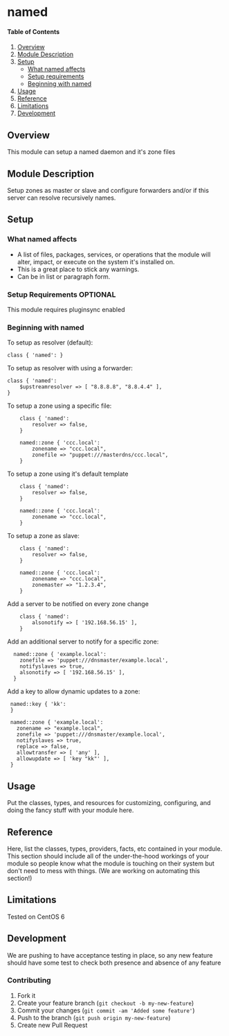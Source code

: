 # named

#### Table of Contents

1. [Overview](#overview)
2. [Module Description](#module-description)
3. [Setup](#setup)
    * [What named affects](#what-named-affects)
    * [Setup requirements](#setup-requirements)
    * [Beginning with named](#beginning-with-named)
4. [Usage](#usage)
5. [Reference](#reference)
5. [Limitations](#limitations)
6. [Development](#development)

## Overview

This module can setup a named daemon and it's zone files

## Module Description

Setup zones as master or slave and configure forwarders and/or if this server can resolve recursively names.

## Setup

### What named affects

* A list of files, packages, services, or operations that the module will alter,
  impact, or execute on the system it's installed on.
* This is a great place to stick any warnings.
* Can be in list or paragraph form.

### Setup Requirements **OPTIONAL**

This module requires pluginsync enabled

### Beginning with named

To setup as resolver (default):

```puppet
class { 'named': }
```

To setup as resolver with using a forwarder:

```puppet
class { 'named':
	$upstreamresolver => [ "8.8.8.8", "8.8.4.4" ],
}
```

To setup a zone using a specific file:

```puppet
	class { 'named':
		resolver => false,
	}

	named::zone { 'ccc.local':
		zonename => "ccc.local",
		zonefile => "puppet:///masterdns/ccc.local",
	}
```

To setup a zone using it's default template

```puppet
	class { 'named':
		resolver => false,
	}

	named::zone { 'ccc.local':
		zonename => "ccc.local",
	}
```

To setup a zone as slave:

```puppet
	class { 'named':
		resolver => false,
	}

	named::zone { 'ccc.local':
		zonename => "ccc.local",
		zonemaster => "1.2.3.4",
	}
```

Add a server to be notified on every zone change

```puppet
	class { 'named':
		alsonotify => [ '192.168.56.15' ],
	}
```

Add an additional server to notify for a specific zone:

```puppet
  named::zone { 'example.local':
    zonefile => 'puppet:///dnsmaster/example.local',
    notifyslaves => true,
    alsonotify => [ '192.168.56.15' ],
  }
```

Add a key to allow dynamic updates to a zone:

```puppet
 named::key { 'kk':
 }

 named::zone { 'example.local':
   zonename => "example.local",
   zonefile => 'puppet:///dnsmaster/example.local',
   notifyslaves => true,
   replace => false,
   allowtransfer => [ 'any' ],
   allowupdate => [ 'key "kk"' ],
 }
```


## Usage

Put the classes, types, and resources for customizing, configuring, and doing
the fancy stuff with your module here.

## Reference

Here, list the classes, types, providers, facts, etc contained in your module.
This section should include all of the under-the-hood workings of your module so
people know what the module is touching on their system but don't need to mess
with things. (We are working on automating this section!)

## Limitations

Tested on CentOS 6

## Development

We are pushing to have acceptance testing in place, so any new feature should
have some test to check both presence and absence of any feature

### Contributing

1. Fork it
2. Create your feature branch (`git checkout -b my-new-feature`)
3. Commit your changes (`git commit -am 'Added some feature'`)
4. Push to the branch (`git push origin my-new-feature`)
5. Create new Pull Request
